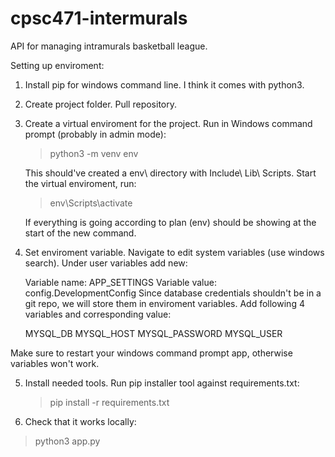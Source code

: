# cpsc471-intermurals
API for managing intramurals basketball league. 


Setting up enviroment:

1. Install pip for windows command line. I think it comes with python3.

2. Create project folder. Pull repository.

3. Create a virtual enviroment for the project.
  Run in Windows command prompt (probably in admin mode):
    >python3 -m venv env
  
    This should've created a env\ directory with Include\ Lib\ Scripts\.
    Start the virtual enviroment, run:
    >env\Scripts\activate
    
    If everything is going according to plan (env) should be showing at the start of the new command.

4. Set enviroment variable.
  Navigate to edit system variables (use windows search).
  Under user variables add new:
  
    Variable name: APP_SETTINGS
    Variable value: config.DevelopmentConfig
  Since database credentials shouldn't be in a git repo, we will store them in enviroment variables. 
  Add following 4 variables and corresponding value:
  
    MYSQL_DB
    MYSQL_HOST
    MYSQL_PASSWORD
    MYSQL_USER
  
  Make sure to restart your windows command prompt app, otherwise variables won't work.
    
5. Install needed tools.
  Run pip installer tool against requirements.txt:
    >pip install -r requirements.txt

6. Check that it works locally:
  >python3 app.py
